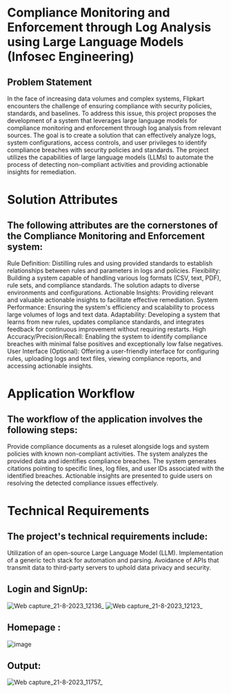 # Compliance Monitoring and Enforcement through Log Analysis using Large Language Models (Infosec Engineering)
## Problem Statement
In the face of increasing data volumes and complex systems, Flipkart encounters the challenge of ensuring compliance with security policies, standards, and baselines. To address this issue, this project proposes the development of a system that leverages large language models for compliance monitoring and enforcement through log analysis from relevant sources. The goal is to create a solution that can effectively analyze logs, system configurations, access controls, and user privileges to identify compliance breaches with security policies and standards. The project utilizes the capabilities of large language models (LLMs) to automate the process of detecting non-compliant activities and providing actionable insights for remediation.

# Solution Attributes
## The following attributes are the cornerstones of the Compliance Monitoring and Enforcement system:

Rule Definition: Distilling rules and using provided standards to establish relationships between rules and parameters in logs and policies.
Flexibility: Building a system capable of handling various log formats (CSV, text, PDF), rule sets, and compliance standards. The solution adapts to diverse environments and configurations.
Actionable Insights: Providing relevant and valuable actionable insights to facilitate effective remediation.
System Performance: Ensuring the system's efficiency and scalability to process large volumes of logs and text data.
Adaptability: Developing a system that learns from new rules, updates compliance standards, and integrates feedback for continuous improvement without requiring restarts.
High Accuracy/Precision/Recall: Enabling the system to identify compliance breaches with minimal false positives and exceptionally low false negatives.
User Interface (Optional): Offering a user-friendly interface for configuring rules, uploading logs and text files, viewing compliance reports, and accessing actionable insights.
# Application Workflow
## The workflow of the application involves the following steps:

Provide compliance documents as a ruleset alongside logs and system policies with known non-compliant activities.
The system analyzes the provided data and identifies compliance breaches.
The system generates citations pointing to specific lines, log files, and user IDs associated with the identified breaches.
Actionable insights are presented to guide users on resolving the detected compliance issues effectively.
# Technical Requirements
## The project's technical requirements include:

Utilization of an open-source Large Language Model (LLM).
Implementation of a generic tech stack for automation and parsing.
Avoidance of APIs that transmit data to third-party servers to uphold data privacy and security.

## Login and SignUp:



![Web capture_21-8-2023_12136_](https://github.com/shantanu23potdar/Akasuki-Project-Info-Tec/assets/91558870/4537ce4a-aed0-4c50-b49a-de35728a766b)
![Web capture_21-8-2023_12123_](https://github.com/shantanu23potdar/Akasuki-Project-Info-Tec/assets/91558870/9cf2510d-bcea-4e91-b0d0-78a9c0927c89)

## Homepage :
![image](https://github.com/shantanu23potdar/Akasuki-Project-Info-Tec/assets/91558870/2690db51-7e86-4b87-ac06-ddaf1ce44d05)



## Output:
![Web capture_21-8-2023_11757_](https://github.com/shantanu23potdar/Akasuki-Project-Info-Tec/assets/91558870/d0834b9c-7145-4c37-b0d2-478595589fc6)

